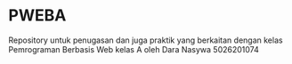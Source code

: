 # PWEBA
Repository untuk penugasan dan juga praktik yang berkaitan dengan kelas Pemrograman Berbasis Web kelas A oleh Dara Nasywa 5026201074
